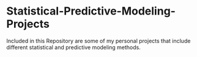 # Statistical-Predictive-Modeling-Projects
Included in this Repository are some of my personal projects that include different statistical and predictive modeling methods.
